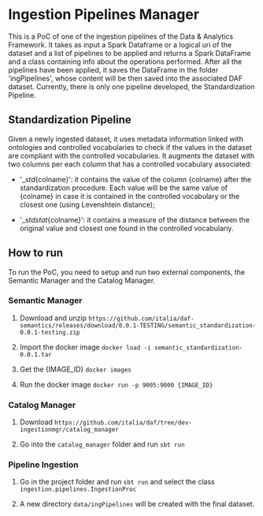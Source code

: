 # Ingestion Pipelines Manager

This is a PoC of one of the ingestion pipelines of the Data & Analytics Framework. It takes as input a Spark Dataframe or a logical uri of the dataset and a list of pipelines to be applied and returns a Spark DataFrame and a class containing info about the operations performed. After all the pipelines have been applied, it saves the DataFrame in the folder 'ingPipelines', whose content will be then saved into the associated DAF dataset. Currently, there is only one pipeline developed, the Standardization Pipeline. 

## Standardization Pipeline
Given a newly ingested dataset, it uses metadata information linked with ontologies and controlled vocabularies to check if the values in the dataset are compliant with the controlled vocabularies. It augments the dataset with two columns per each column that has a controlled vocabulary associated:

* '__std_{colname}': it contains the value of the column {colname} after the standardization procedure. Each value will be the same value of {colname} in case it is contained in the controlled vocabulary or the closest one (using Levenshtein distance);

* '__stdstat_{colname}': it contains a measure of the distance between the original value and closest one found in the controlled vocabulariy.

## How to run
To run the PoC, you need to setup and run two external components, the Semantic Manager and the Catalog Manager.

### Semantic Manager
1. Download and unzip `https://github.com/italia/daf-semantics/releases/download/0.0.1-TESTING/semantic_standardization-0.0.1-testing.zip`

2. Import the docker image `docker load -i semantic_standardization-0.0.1.tar`

3. Get the {IMAGE_ID} `docker images`

4. Run the docker image `docker run -p 9005:9000 {IMAGE_ID}`

### Catalog Manager
1. Download `https://github.com/italia/daf/tree/dev-ingestionmgr/catalog_manager`

2. Go into the `catalog_manager` folder and run `sbt run`

### Pipeline Ingestion
1. Go in the project folder and run `sbt run` and select the class `ingestion.pipelines.IngestionProc`

2. A new directory `data/ingPipelines` will be created with the final dataset.
